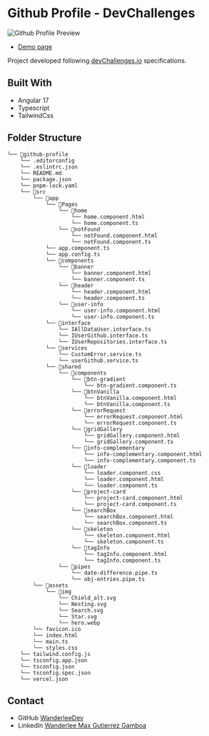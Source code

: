 # Github Profile - DevChallenges

![Github Profile Preview](https://www.dropbox.com/scl/fi/tffh5c13uodq8h47onwsn/github-profile-screen.webp?rlkey=7grd6d81rppwk9zvusf3brj9g&raw=1)

 - [Demo page](https://github-profile-pi-five.vercel.app/)
 
Project developed following [devChallenges.io](https://devchallenges.io/) specifications.

## Built With

- Angular 17
- Typescript
- TailwindCss

## Folder Structure

```
└── 📁github-profile
    └── .editorconfig
    └── .eslintrc.json
    └── README.md
    └── package.json
    └── pnpm-lock.yaml
    └── 📁src
        └── 📁app
            └── 📁Pages
                └── 📁home
                    └── home.component.html
                    └── home.component.ts
                └── 📁notFound
                    └── notFound.component.html
                    └── notFound.component.ts
            └── app.component.ts
            └── app.config.ts
            └── 📁components
                └── 📁banner
                    └── banner.component.html
                    └── banner.component.ts
                └── 📁header
                    └── header.component.html
                    └── header.component.ts
                └── 📁user-info
                    └── user-info.component.html
                    └── user-info.component.ts
            └── 📁interface
                └── IAllDataUser.interface.ts
                └── IUserGithub.interface.ts
                └── IUserRepositories.interface.ts
            └── 📁services
                └── CustomError.service.ts
                └── userGithub.service.ts
            └── 📁shared
                └── 📁components
                    └── 📁btn-gradient
                        └── btn-gradient.component.ts
                    └── 📁btnVanilla
                        └── btnVanilla.component.html
                        └── btnVanilla.component.ts
                    └── 📁errorRequest
                        └── errorRequest.component.html
                        └── errorRequest.component.ts
                    └── 📁gridGallery
                        └── gridGallery.component.html
                        └── gridGallery.component.ts
                    └── 📁info-complementary
                        └── info-complementary.component.html
                        └── info-complementary.component.ts
                    └── 📁loader
                        └── loader.component.css
                        └── loader.component.html
                        └── loader.component.ts
                    └── 📁project-card
                        └── project-card.component.html
                        └── project-card.component.ts
                    └── 📁searchBox
                        └── searchBox.component.html
                        └── searchBox.component.ts
                    └── 📁skeleton
                        └── skeleton.component.html
                        └── skeleton.component.ts
                    └── 📁tagInfo
                        └── tagInfo.component.html
                        └── tagInfo.component.ts
                └── 📁pipes
                    └── date-difference.pipe.ts
                    └── obj-entries.pipe.ts
        └── 📁assets
            └── 📁img
                └── Chield_alt.svg
                └── Nesting.svg
                └── Search.svg
                └── Star.svg
                └── hero.webp
        └── favicon.ico
        └── index.html
        └── main.ts
        └── styles.css
    └── tailwind.config.js
    └── tsconfig.app.json
    └── tsconfig.json
    └── tsconfig.spec.json
    └── vercel.json
```

## Contact

- GitHub [WanderleeDev](https://github.com/WanderleeDev)
- LinkedIn [Wanderlee Max Gutierrez Gamboa](https://www.linkedin.com/in/wanderlee-max/)
